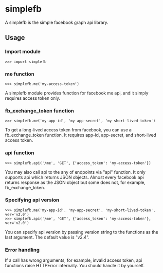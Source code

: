 # simplefb
A simplefb is the simple facebook graph api library.

## Usage
### Import module
    >>> import simplefb

### me function
    >>> simplefb.me('my-access-token')
A simplefb module provides function for facebook me api, and it simply requires access token only.

### fb_exchange_token function
    >>> simplefb.me('my-app-id', 'my-app-secret', 'my-short-lived-token')
To get a long-lived access token from facebook, you can use a fb_exchange_token function. It requires app-id, app-secret, and short-lived access token.


### api function
    >>> simplefb.api('/me', 'GET', {'access_token': 'my-access-token'})
You may also call api to the any of endpoints via "api" function.
It only supports api which returns JSON objects. Almost every facebook api returns response as the JSON object but some does not, for example, fb_exchange_token.

### Specifying api version
    >>> simplefb.me('my-app-id', 'my-app-secret', 'my-short-lived-token', ver='v2.0')
    >>> simplefb.api('/me', 'GET', {'access_token': 'my-access-token'}, ver='v2.0')
You can specify api version by passing version string to the functions as the last argument. The default value is "v2.4".

### Error handling
If a call has wrong arguments, for example, invalid access token, api functions raise HTTPError internally. You should handle it by yourself.
